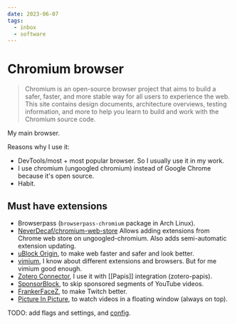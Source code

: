 ```yaml
---
date: 2023-06-07
tags:
  - inbox
  - software
---
```


# Chromium browser

> Chromium is an open-source browser project that aims to build a safer, faster,
> and more stable way for all users to experience the web. This site contains
> design documents, architecture overviews, testing information, and more to
> help you learn to build and work with the Chromium source code.

My main browser.

Reasons why I use it:

- DevTools/most + most popular browser. So I usually use it in my work.
- I use chromium (ungoogled chromium) instead of Google Chrome because it's open
  source.
- Habit.

## Must have extensions

- Browserpass (`browserpass-chromium` package in Arch Linux).
- [NeverDecaf/chromium-web-store](https://github.com/NeverDecaf/chromium-web-store)
  Allows adding extensions from Chrome web store on ungoogled-chromium. Also
  adds semi-automatic extension updating.
- [uBlock Origin](https://chrome.google.com/webstore/detail/ublock-origin/cjpalhdlnbpafiamejdnhcphjbkeiagm),
  to make web faster and safer and look better.
- [vimium](https://chrome.google.com/webstore/detail/vimium/dbepggeogbaibhgnhhndojpepiihcmeb),
  I know about different extensions and browsers. But for me vimium good enough.
- [Zotero Connector](https://www.zotero.org/download/connectors), I use it with
  [[Papis]] integration (zotero-papis).
- [SponsorBlock](https://chrome.google.com/webstore/detail/sponsorblock-for-youtube/mnjggcdmjocbbbhaepdhchncahnbgone),
  to skip sponsored segments of YouTube videos.
- [FrankerFaceZ](https://chrome.google.com/webstore/detail/frankerfacez/fadndhdgpmmaapbmfcknlfgcflmmmieb),
  to make Twitch better.
- [Picture In Picture](https://chrome.google.com/webstore/detail/picture-in-picture-extens/hkgfoiooedgoejojocmhlaklaeopbecg),
  to watch videos in a floating window (always on top).

TODO: add flags and settings, and
[config](file:///home/inom/.config/chromium-flags.conf).
